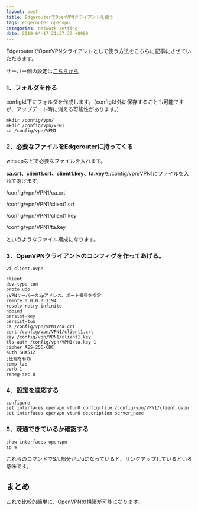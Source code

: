 ```yaml
---
layout: post
title: EdgerouterでOpenVPNクライアントを使う
tags: edgerouter openvpn
categories: network setting
date: 2019-04-17 21:37:37 +0900
---
```


EdgerouterでOpenVPNクライアントとして使う方法をこちらに記事にさせていただきます。

サーバー側の設定は[こちらから](http://cloud.yoneyan.net:4000/2018/09/07/Try-building-a-CentOS-OpenVPN-server/)

### 1．フォルダを作る

config以下にフォルダを作成します。（config以外に保存することも可能ですが、アップデート時に消える可能性があります。）

    mkdir /config/vpn/
    mkdir /config/vpn/VPN1
    cd /config/vpn/VPN1

### 2．必要なファイルをEdgerouterに持ってくる

winscpなどで必要なファイルを入れます。

**ca.crt、client1.crt、client1.key、ta.key**を/config/vpn/VPN1にファイルを入れてあげます。

/config/vpn/VPN1/ca.crt

/config/vpn/VPN1/client1.crt

/config/vpn/VPN1/client1.key

/config/vpn/VPN1/ta.key

というようなファイル構成になります。

### 3．OpenVPNクライアントのコンフィグを作ってあげる。

    vi client.ovpn

    client
    dev-type tun
    proto udp
    ;VPNサーバーのipアドレス、ポート番号を指定
    remote 0.0.0.0 1194
    resolv-retry infinite
    nobind
    persist-key
    persist-tun
    ca /config/vpn/VPN1/ca.crt
    cert /config/vpn/VPN1/client1.crt
    key /config/vpn/VPN1/client1.key
    tls-auth /config/vpn/VPN1/ta.key 1
    cipher AES-256-CBC
    auth SHA512
    ;圧縮を有効
    comp-lzo
    verb 1
    reneg-sec 0

### 4．設定を適応する

    configure
    set interfaces openvpn vtun0 config-file /config/vpn/VPN1/client.ovpn
    set interfaces openvpn vtun0 description server_name

### 5．疎通できているか確認する

    show interfaces openvpn
    ip a

これらのコマンドでS/L部分がu/uになっていると、リンクアップしているといる意味です。

まとめ
---

これで比較的簡単に、OpenVPNの構築が可能になります。